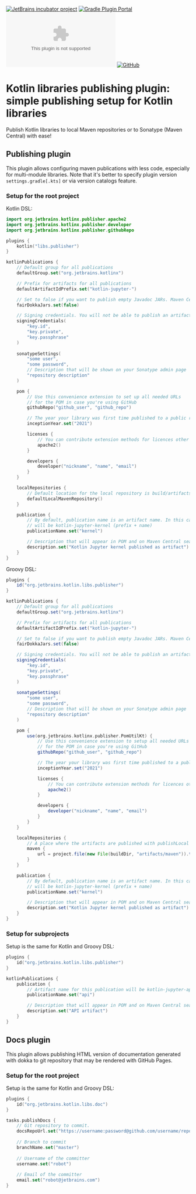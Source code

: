 [![JetBrains incubator project](https://jb.gg/badges/incubator.svg)](https://confluence.jetbrains.com/display/ALL/JetBrains+on+GitHub)
[![Gradle Plugin Portal](https://img.shields.io/gradle-plugin-portal/v/org.jetbrains.kotlin.libs.publisher?label=publisher%20plugin)](https://plugins.gradle.org/plugin/org.jetbrains.kotlin.libs.publisher)
[![Gradle Plugin Portal](https://img.shields.io/gradle-plugin-portal/v/org.jetbrains.kotlin.libs.doc?label=docs%20plugin)](https://plugins.gradle.org/plugin/org.jetbrains.kotlin.libs.doc)
[![GitHub](https://img.shields.io/github/license/ileasile/kotlin-libs-publisher)](LICENSE.txt)

# Kotlin libraries publishing plugin: simple publishing setup for Kotlin libraries

Publish Kotlin libraries to local Maven repositories or to Sonatype (Maven Central) with ease!

## Publishing plugin

This plugin allows configuring maven publications with less code, especially for multi-module libraries.
Note that it's better to specify plugin version `settings.gradle[.kts]` or via version catalogs feature.

### Setup for the root project

Kotlin DSL:

```kotlin
import org.jetbrains.kotlinx.publisher.apache2
import org.jetbrains.kotlinx.publisher.developer
import org.jetbrains.kotlinx.publisher.githubRepo

plugins {
    kotlin("libs.publisher")
}

kotlinPublications {
    // Default group for all publications
    defaultGroup.set("org.jetbrains.kotlinx")

    // Prefix for artifacts for all publications
    defaultArtifactIdPrefix.set("kotlin-jupyter-")

    // Set to false if you want to publish empty Javadoc JARs. Maven Central is OK with it
    fairDokkaJars.set(false)

    // Signing credentials. You will not be able to publish an artifact to Maven Central without signing
    signingCredentials(
        "key.id",
        "key.private",
        "key.passphrase"
    )
    
    sonatypeSettings(
        "some user",
        "some password",
        // Description that will be shown on your Sonatype admin page
        "repository description" 
    )

    pom {
        // Use this convenience extension to set up all needed URLs
        // for the POM in case you're using GitHub
        githubRepo("github_user", "github_repo")

        // The year your library was first time published to a public repository
        inceptionYear.set("2021") 

        licenses {
            // You can contribute extension methods for licences other than Apache 2.0
            apache2()
        }

        developers {
            developer("nickname", "name", "email")
        }
    }

    localRepositories {
        // Default location for the local repository is build/artifacts/maven/
        defaultLocalMavenRepository() 
    }

    publication {
        // By default, publication name is an artifact name. In this case, artifact name 
        // will be kotlin-jupyter-kernel (prefix + name)
        publicationName.set("kernel")

        // Description that will appear in POM and on Maven Central search site
        description.set("Kotlin Jupyter kernel published as artifact") 
    }
}
```

Groovy DSL:

```groovy
plugins {
    id("org.jetbrains.kotlin.libs.publisher")
}

kotlinPublications {
    // Default group for all publications
    defaultGroup.set("org.jetbrains.kotlinx")

    // Prefix for artifacts for all publications
    defaultArtifactIdPrefix.set("kotlin-jupyter-")

    // Set to false if you want to publish empty Javadoc JARs. Maven Central is OK with it
    fairDokkaJars.set(false)

    // Signing credentials. You will not be able to publish an artifact to Maven Central without signing
    signingCredentials(
        "key.id",
        "key.private",
        "key.passphrase"
    )
    
    sonatypeSettings(
        "some user",
        "some password",
        // Description that will be shown on your Sonatype admin page
        "repository description" 
    )

    pom {
        use(org.jetbrains.kotlinx.publisher.PomUtilKt) {
            // Use this convenience extension to setup all needed URLs
            // for the POM in case you're using GitHub
            githubRepo("github_user", "github_repo")

            // The year your library was first time published to a public repository
            inceptionYear.set("2021")

            licenses {
                // You can contribute extension methods for licences other than Apache 2.0
                apache2()
            }

            developers {
                developer("nickname", "name", "email")
            }
        }
    }

    localRepositories {
        // A place where the artifacts are published with publishLocal task
        maven {
            url = project.file(new File(buildDir, "artifacts/maven")).toURI()
        }
    }

    publication {
        // By default, publication name is an artifact name. In this case, artifact name 
        // will be kotlin-jupyter-kernel (prefix + name)
        publicationName.set("kernel")

        // Description that will appear in POM and on Maven Central search site
        description.set("Kotlin Jupyter kernel published as artifact") 
    }
}
```

### Setup for subprojects

Setup is the same for Kotlin and Groovy DSL:

```kotlin
plugins {
    id("org.jetbrains.kotlin.libs.publisher")
}

kotlinPublications {
    publication {
        // Artifact name for this publication will be kotlin-jupyter-api (prefix + name)
        publicationName.set("api")

        // Description that will appear in POM and on Maven Central search site
        description.set("API artifact")
    }
}
```


## Docs plugin

This plugin allows publishing HTML version of documentation generated with dokka
to git repository that may be rendered with GitHub Pages.

### Setup for the root project

Setup is the same for Kotlin and Groovy DSL:

```kotlin
plugins {
    id("org.jetbrains.kotlin.libs.doc")
}

tasks.publishDocs {
    // Git repository to commit. 
    docsRepoUrl.set("https://username:password@github.com/username/repository.git")
    
    // Branch to commit
    branchName.set("master")
    
    // Username of the committer
    username.set("robot")
    
    // Email of the committer
    email.set("robot@jetbrains.com") 
}
```
